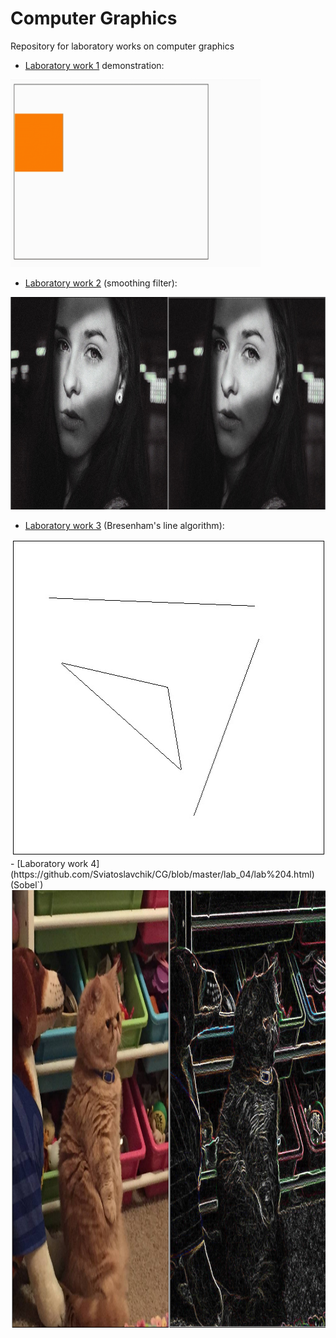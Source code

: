 
# Computer Graphics
Repository for laboratory works on computer graphics

- [Laboratory work 1](https://github.com/Sviatoslavchik/CG/tree/master/lab_01) demonstration:

<img src="https://github.com/Sviatoslavchik/CG/blob/master/images/lab%201.1.gif" width="400" height="300" />

- [Laboratory work 2](https://github.com/Sviatoslavchik/CG/blob/master/lab_02/lab%202.html) (smoothing filter):

<img src="https://github.com/Sviatoslavchik/CG/blob/master/images/lab%202.jpg" width="965" height="340" />

- [Laboratory work 3](https://github.com/Sviatoslavchik/CG/blob/master/lab_03/lab%203.html) (Bresenham's line algorithm):

<img src="https://github.com/Sviatoslavchik/CG/blob/master/images/lab%203.jpg" width="508" height="507" />
- [Laboratory work 4](https://github.com/Sviatoslavchik/CG/blob/master/lab_04/lab%204.html) (Sobel`)

<img src="https://github.com/Sviatoslavchik/CG/blob/master/images/lab04.PNG" width="1133" height="700" />


